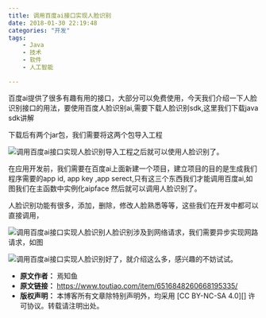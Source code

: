 ```yaml
---
title: 调用百度ai接口实现人脸识别
date: 2018-01-30 22:19:48
categories: "开发"
tags:
	- Java
	- 技术
	- 软件
	- 人工智能

---
```


百度ai提供了很多有趣有用的接口，大部分可以免费使用，今天我们介绍一下人脸识别接口的用法，要使用百度人脸识别ai,需要下载人脸识别sdk,这里我们下载java sdk讲解

下载后有两个jar包，我们需要将这两个包导入工程

![调用百度ai接口实现人脸识别][ai]导入工程之后就可以使用人脸识别了。


在应用开发前，我们需要在百度ai上面新建一个项目，建立项目的目的是生成我们程序需要的app id, app key ,app serect,只有这三个东西我们才能调用百度ai,如图我们在主函数中实例化aipface 然后就可以调用人脸识别了。

人脸识别功能有很多，添加，删除，修改人脸熟悉等等，这些我们在开发中都可以直接调用，

![调用百度ai接口实现人脸识别][ai 1]人脸识别涉及到网络请求，我们需要异步实现网路请求，如图


![调用百度ai接口实现人脸识别][ai 2]好了，就介绍这么多，感兴趣的不妨试试。



[ai]: /pro/os/crawler/YJAZ-BFFY-BURQ.jpg
[ai 1]: /pro/os/crawler/ZUBR-EU6N-JRQV.jpg
[ai 2]: /pro/os/crawler/FAB2-MEQJ-V2YV.jpg
 *  **原文作者：** 焉知鱼
 *  **原文链接：** https://www.toutiao.com/item/6516848260668195335/
 *  **版权声明：** 本博客所有文章除特别声明外，均采用 [CC BY-NC-SA 4.0][] 许可协议。转载请注明出处。